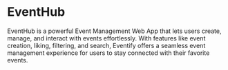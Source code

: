 # EventHub
EventHub is a powerful Event Management Web App that lets users create, manage, and interact with events effortlessly. With features like event creation, liking, filtering, and search, Eventify offers a seamless event management experience for users to stay connected with their favorite events.
